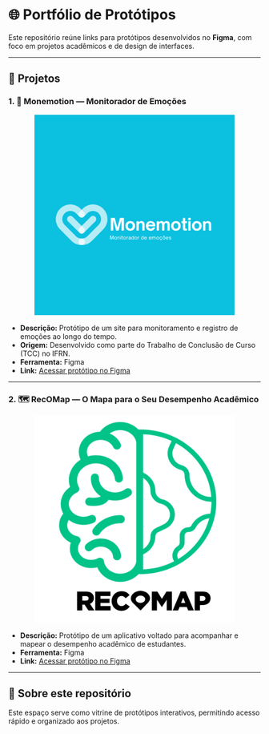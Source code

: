 # 🌐 Portfólio de Protótipos

Este repositório reúne links para protótipos desenvolvidos no **Figma**, com foco em projetos acadêmicos e de design de interfaces.

---

## 📌 Projetos

### 1. 🧠 Monemotion — Monitorador de Emoções
<p align="center">
  <img src="imagens/monemotion.png" alt="Prévia do Monemotion" width="400">
</p>

- **Descrição:** Protótipo de um site para monitoramento e registro de emoções ao longo do tempo.  
- **Origem:** Desenvolvido como parte do Trabalho de Conclusão de Curso (TCC) no IFRN.  
- **Ferramenta:** Figma  
- **Link:** [Acessar protótipo no Figma](https://www.figma.com/design/KVkAob5VtN7GYxU5bwqZ4x/Monemotions?node-id=0-1&p=f&t=hyRR5Kwn3zID7DG0-0)

---

### 2. 🗺️ RecOMap — O Mapa para o Seu Desempenho Acadêmico
<p align="center">
  <img src="imagens/recomap.png" alt="Prévia do RecOMap" width="400">
</p>

- **Descrição:** Protótipo de um aplicativo voltado para acompanhar e mapear o desempenho acadêmico de estudantes.  
- **Ferramenta:** Figma  
- **Link:** [Acessar protótipo no Figma](https://www.figma.com/design/j5JIIjAJ3yDtEG43cDjm6Q/RecOMap?node-id=0-1&p=f&t=NqTikGNTQbbTrMWn-0)

---

## 📂 Sobre este repositório
Este espaço serve como vitrine de protótipos interativos, permitindo acesso rápido e organizado aos projetos.  
